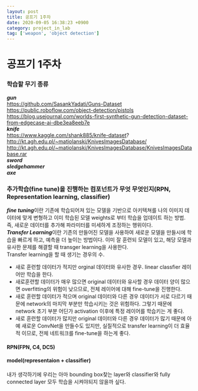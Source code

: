 ```yaml
---
layout: post
title: 공프기 1주차
date: 2020-09-05 16:38:23 +0900
category: project_in_lab
tag: ['weapon', 'object detection']
---
```


공프기 1주차
===

### 학습할 무기 종류

***gun***    
https://github.com/SasankYadati/Guns-Dataset    
https://public.roboflow.com/object-detection/pistols    
https://blog.usejournal.com/worlds-first-synthetic-gun-detection-dataset-from-edgecase-ai-dbe3ea8eeb7e     
***knife***     
https://www.kaggle.com/shank885/knife-dataset?     
http://kt.agh.edu.pl/~matiolanski/KnivesImagesDatabase/     
http://kt.agh.edu.pl/~matiolanski/KnivesImagesDatabase/KnivesImagesDatabase.rar    
***sword***    
***sledgehammer***     
***axe***    


### 추가학습(fine tune)을 진행하는 컴포넌트가 무엇 무엇인지(RPN, Representation learning, classifier)     
***fine tuning***이란 기존에 학습되어져 있는 모델을 기반으로 아키텍쳐를 나의 이미지 데이터에 맞게 변형하고 이미 학습된 모델 weights로 부터 학습을 업데이트 하는 방법. 즉, 새로운 데이터를 추가해 파라미터를 미세하게 조정하는 행위이다.      
***Transfer Learning***이란 기존의 만들어진 모델을 사용하여 새로운 모델을 만들시에 학습을 빠르게 하고, 예측을 더 높이는 방법이다. 이미 잘 훈련되 모델이 있고, 해당 모델과 유사한 문제를 해결할 때 transger learning을 사용한다.    
Transfer learning을 할 때 생기는 경우의 수.    
- 새로 훈련할 데이터가 적지만 orginal 데이터와 유사한 경우. linear classfier 레이어만 학습을 한다.     
- 새로훈련할 데이터가 매우 많으면 original 데이터와 유사할 경우 데이터 양이 많으면 overfitting의 위험이 낮으므로, 전체 레이어에 대해 fine-tune을 진행한다.     
- 새로 훈련할 데이터가 적으며 original 데이터와 다른 경우 데이터가 서로 다르기 때문에 network의 마지막 부분만 학습시키는 것은 위험하다. 그렇기 때문에 network 초기 부분 어딘가 activation 이후에 특정 레이어를 학습키는 게 좋다.
- 새로 훈련할 데이터가 많지만 original 데이터와 다른 경우
데이터가 많기 때문에 아예 새로운 ConvNet을 만들수도 있지만, 실질적으로 transfer learning이 더 효율적 이므로, 전체 네트워크를 fine-tune을 하는게 좋다.      
#### RPN(FPN, C4, DC5)
#### model(representaion + classifier)         
내가 생각하기에 우리는 아마 bounding box찾는 layer와 classifier와 fully connected layer 모두 학습을 시켜야되지 않을까 싶다.
